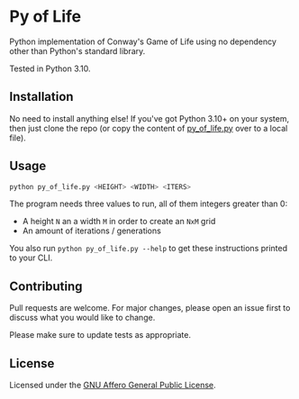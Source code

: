# Py of Life

Python implementation of Conway's Game of Life using no dependency other than Python's standard library.

Tested in Python 3.10.

## Installation

No need to install anything else! If you've got Python 3.10+ on your system, then just clone the repo
(or copy the content of [py_of_life.py]([./py_of_life.py]) over to a local file).

## Usage

```bash
python py_of_life.py <HEIGHT> <WIDTH> <ITERS>
```

The program needs three values to run, all of them integers greater than 0:
- A height `N` an a width `M` in order to create an `NxM` grid
- An amount of iterations / generations

You also run `python py_of_life.py --help` to get these instructions printed to your CLI.

## Contributing

Pull requests are welcome. For major changes, please open an issue first
to discuss what you would like to change.

Please make sure to update tests as appropriate.

## License

Licensed under the [GNU Affero General Public License](./LICENSE).
